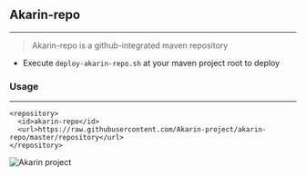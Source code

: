## Akarin-repo
***

> Akarin-repo is a github-integrated maven repository

* Execute `deploy-akarin-repo.sh` at your maven project root to deploy

### Usage
***
```
<repository>
  <id>akarin-repo</id>
  <url>https://raw.githubusercontent.com/Akarin-project/akarin-repo/master/repository</url>
</repository>
```

![Akarin project](https://i.imgur.com/vy4YA2J.png)
